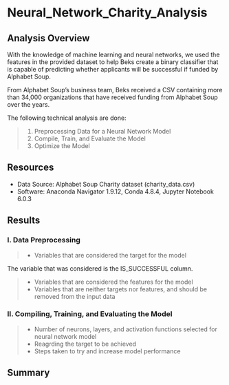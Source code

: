 # Neural_Network_Charity_Analysis

## Analysis Overview

With the knowledge of machine learning and neural networks, we used the features in the provided dataset to help Beks create a binary classifier that is capable of predicting whether applicants will be successful if funded by Alphabet Soup.

From Alphabet Soup’s business team, Beks received a CSV containing more than 34,000 organizations that have received funding from Alphabet Soup over the years. 

The following technical analysis are done:

> 1. Preprocessing Data for a Neural Network Model
> 2. Compile, Train, and Evaluate the Model
> 3. Optimize the Model

## Resources

* Data Source: Alphabet Soup Charity dataset (charity_data.csv)
* Software: Anaconda Navigator 1.9.12, Conda 4.8.4, Jupyter Notebook 6.0.3

## Results

### I. Data Preprocessing

> * Variables that are considered the target for the model

The variable that was considered is the IS_SUCCESSFUL column.

> * Variables that are considered the features for the model
> * Variables that are neither targets nor features, and should be removed from the input data

### II. Compiling, Training, and Evaluating the Model

> * Number of neurons, layers, and activation functions selected for neural network model
> * Reagrding the target to be achieved
> * Steps taken to try and increase model performance

## Summary


